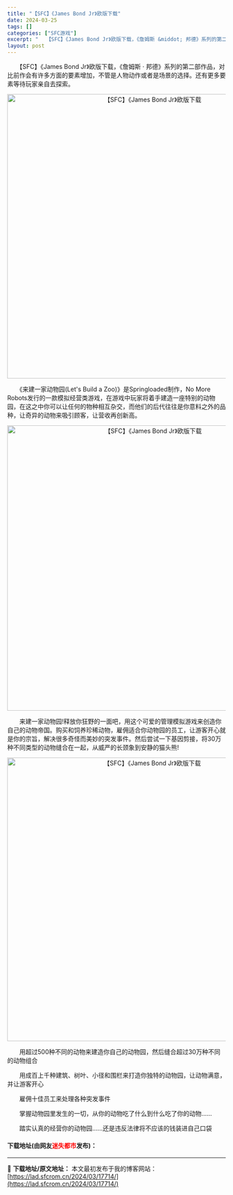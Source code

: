 ```yaml
---
title: "【SFC】《James Bond Jr》欧版下载"
date: 2024-03-25
tags: []
categories: ["SFC游戏"]
excerpt: "　　【SFC】《James Bond Jr》欧版下载，《詹姆斯 &middot; 邦德》系列的第二部作品，对比前作会有许多方面的要素增加，不管是人物动作或者是场景的选择。还有更多要素等待玩家亲自去探索。 　　《来建一家动物园(Let&#039;s Build a Zoo)》是Springloaded制&hellip;"
layout: post
---
```


 <p>　　【SFC】《James Bond Jr》欧版下载，《詹姆斯 &middot; 邦德》系列的第二部作品，对比前作会有许多方面的要素增加，不管是人物动作或者是场景的选择。还有更多要素等待玩家亲自去探索。</p> <p align="center"><img align="" border="0" src="https://lad.sfcrom.cn/wp-content/uploads/2024/03/20240324_6600bb5a4def4.png" width="655" alt="【SFC】《James Bond Jr》欧版下载" /></p> <p>　　《来建一家动物园(Let&#39;s Build a Zoo)》是Springloaded制作，No More Robots发行的一款模拟经营类游戏，在游戏中玩家将着手建造一座特别的动物园，在这之中你可以让任何的物种相互杂交，而他们的后代往往是你意料之外的品种，让奇异的动物来吸引顾客，让营收再创新高。</p> <p align="center"><img align="" border="0" src="https://lad.sfcrom.cn/wp-content/uploads/2024/03/20240324_6600bb5bb2d8f.png" width="657" alt="【SFC】《James Bond Jr》欧版下载" /></p> <p>　　来建一家动物园!释放你狂野的一面吧，用这个可爱的管理模拟游戏来创造你自己的动物帝国。购买和饲养珍稀动物，雇佣适合你动物园的员工，让游客开心就是你的宗旨，解决很多奇怪而美妙的突发事件。然后尝试一下基因剪接，将30万种不同类型的动物缝合在一起，从威严的长颈象到安静的猫头熊!</p> <p align="center"><img align="" border="0" src="https://lad.sfcrom.cn/wp-content/uploads/2024/03/20240324_6600bb5d0c4ff.png" width="653" alt="【SFC】《James Bond Jr》欧版下载" /></p> <p>　　用超过500种不同的动物来建造你自己的动物园，然后缝合超过30万种不同的动物组合</p> <p>　　用成百上千种建筑、树叶、小径和围栏来打造你独特的动物园，让动物满意，并让游客开心</p> <p>　　雇佣十佳员工来处理各种突发事件</p> <p>　　掌握动物园里发生的一切，从你的动物吃了什么到什么吃了你的动物&hellip;&hellip;</p> <p>　　踏实认真的经营你的动物园&hellip;&hellip;还是违反法律将不应该的钱装进自己口袋</p> <p><h4>下载地址(由网友<font color="red">迷失都市</font>发布)：</h4></p> 

---
📖 **下载地址/原文地址：** 本文最初发布于我的博客网站：[https://lad.sfcrom.cn/2024/03/17714/](https://lad.sfcrom.cn/2024/03/17714/)
